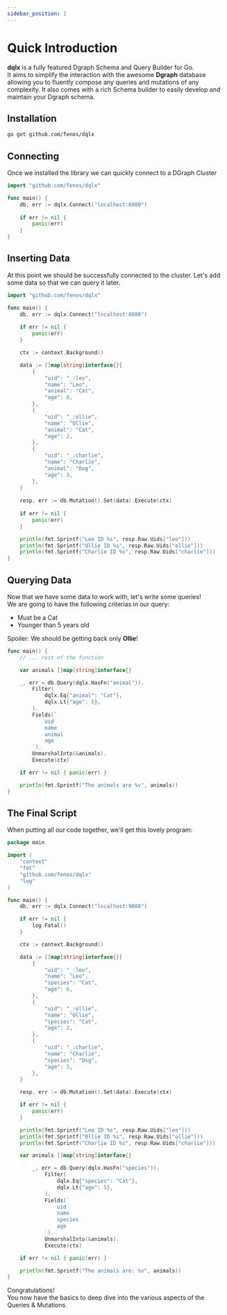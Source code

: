 ```yaml
---
sidebar_position: 1
---
```


# Quick Introduction

**dqlx** is a fully featured Dgraph Schema and Query Builder for Go. <br/>
It aims to simplify the interaction with the awesome **Dgraph** database allowing you to 
fluently compose any queries and mutations of any complexity. It also comes with a rich Schema builder
to easily develop and maintain your Dgraph schema.


## Installation

```bash
go get github.com/fenos/dqlx
```

## Connecting 
Once we installed the library we can quickly connect to a DGraph Cluster


```go
import "github.com/fenos/dqlx"

func main() {
	db, err := dqlx.Connect("localhost:8080")
	
	if err != nil {
	    panic(err)	
    }
}
```

## Inserting Data

At this point we should be successfully connected to the cluster. Let's add some data
so that we can query it later.

```go
import "github.com/fenos/dqlx"

func main() {
    db, err := dqlx.Connect("localhost:8080")
    
    if err != nil {
        panic(err)
    }

    ctx := context.Background()

	data := []map[string]interface{}{
        {
            "uid": "_:leo",
            "name": "Leo",
            "animal": "Cat",
            "age": 6,
        },
        {
            "uid": "_:ollie",
            "name": "Ollie",
            "animal": "Cat",
            "age": 2,
        },
        {
            "uid": "_:charlie",
            "name": "Charlie",
            "animal": "Dog",
            "age": 3,
        },
    }
    
    resp, err := db.Mutation().Set(data).Execute(ctx)
    
    if err != nil {
        panic(err)
    }

    println(fmt.Sprintf("Leo ID %s", resp.Raw.Uids["leo"]))
    println(fmt.Sprintf("Ollie ID %s", resp.Raw.Uids["ollie"]))
    println(fmt.Sprintf("Charlie ID %s", resp.Raw.Uids["charlie"]))
}
```

## Querying Data

Now that we have some data to work with, let's write some queries! <br />
We are going to have the following criterias in our query:

- Must be a Cat 
- Younger than 5 years old

Spoiler: We should be getting back only **Ollie**!

```go
func main() {
    // ... rest of the function

    var animals []map[string]interface{}

    _, err = db.Query(dqlx.HasFn("animal")).
        Filter(
            dqlx.Eq{"animal": "Cat"},
            dqlx.Lt{"age": 5},
        ).
        Fields(`
            uid
            name
            animal
            age
        `).
        UnmarshalInto(&animals).
        Execute(ctx)

    if err != nil { panic(err) }

    println(fmt.Sprintf("The animals are %v", animals))
}
```

## The Final Script

When putting all our code together, we'll get this lovely program:

```go
package main

import (
	"context"
	"fmt"
	"github.com/fenos/dqlx"
	"log"
)

func main() {
	db, err := dqlx.Connect("localhost:9080")

	if err != nil {
		log.Fatal()
	}

	ctx := context.Background()

	data := []map[string]interface{}{
		{
			"uid": "_:leo",
			"name": "Leo",
			"species": "Cat",
			"age": 6,
		},
		{
			"uid": "_:ollie",
			"name": "Ollie",
			"species": "Cat",
			"age": 2,
		},
		{
			"uid": "_:charlie",
			"name": "Charlie",
			"species": "Dog",
			"age": 3,
		},
	}

	resp, err := db.Mutation().Set(data).Execute(ctx)

	if err != nil {
		panic(err)
	}

	println(fmt.Sprintf("Leo ID %s", resp.Raw.Uids["leo"]))
	println(fmt.Sprintf("Ollie ID %s", resp.Raw.Uids["ollie"]))
	println(fmt.Sprintf("Charlie ID %s", resp.Raw.Uids["charlie"]))

	var animals []map[string]interface{}

        _, err = db.Query(dqlx.HasFn("species")).
            Filter(
                dqlx.Eq{"species": "Cat"},
                dqlx.Lt{"age": 5},
            ).
            Fields(`
                uid
                name
                species
                age
            `).
            UnmarshalInto(&animals).
            Execute(ctx)

	if err != nil { panic(err) }

	println(fmt.Sprintf("The animals are: %v", animals))
}
```

Congratulations! <br />
You now have the basics to deep dive into the various aspects of the Queries & Mutations.